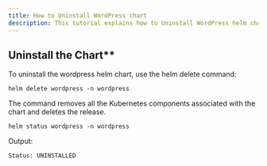 ```yaml
---
title: How to Uninstall WordPress chart 
description: This tutorial explains how to Uninstall WordPress helm chart
---
```


## Uninstall the Chart**

To uninstall the wordpress helm chart, use the helm delete command:

```execute
helm delete wordpress -n wordpress
```

The command removes all the Kubernetes components associated with the chart and deletes the release.

```execute
helm status wordpress -n wordpress
```

Output:

```
Status: UNINSTALLED
```
